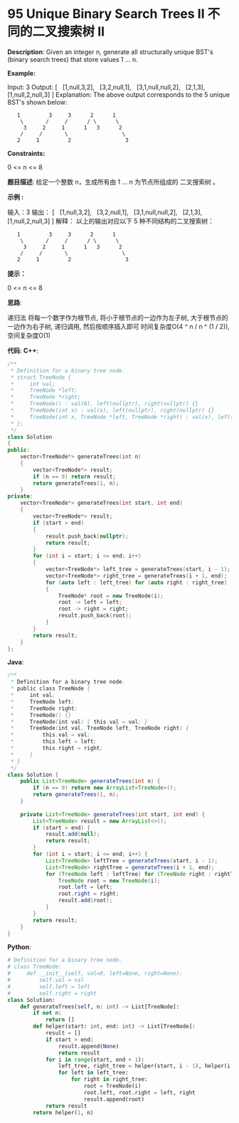 # 95 Unique Binary Search Trees II 不同的二叉搜索树 II

__Description__:
Given an integer n, generate all structurally unique BST's (binary search trees) that store values 1 ... n.

__Example:__

Input: 3
Output:
[
  [1,null,3,2],
  [3,2,null,1],
  [3,1,null,null,2],
  [2,1,3],
  [1,null,2,null,3]
]
Explanation:
The above output corresponds to the 5 unique BST's shown below:

```text
   1         3     3      2      1
    \       /     /      / \      \
     3     2     1      1   3      2
    /     /       \                 \
   2     1         2                 3
```

__Constraints:__

0 <= n <= 8

__题目描述__:
给定一个整数 n，生成所有由 1 ... n 为节点所组成的 二叉搜索树 。

__示例 :__

输入：3
输出：
[
  [1,null,3,2],
  [3,2,null,1],
  [3,1,null,null,2],
  [2,1,3],
  [1,null,2,null,3]
]
解释：
以上的输出对应以下 5 种不同结构的二叉搜索树：

```text
   1         3     3      2      1
    \       /     /      / \      \
     3     2     1      1   3      2
    /     /       \                 \
   2     1         2                 3
```

__提示：__

0 <= n <= 8

__思路__:

递归法
将每一个数字作为根节点, 将小于根节点的一边作为左子树, 大于根节点的一边作为右子树, 递归调用, 然后按顺序插入即可
时间复杂度O(4 ^ n / n ^ (1 / 2)), 空间复杂度O(1)

__代码__:
__C++__:

```C++
/**
 * Definition for a binary tree node.
 * struct TreeNode {
 *     int val;
 *     TreeNode *left;
 *     TreeNode *right;
 *     TreeNode() : val(0), left(nullptr), right(nullptr) {}
 *     TreeNode(int x) : val(x), left(nullptr), right(nullptr) {}
 *     TreeNode(int x, TreeNode *left, TreeNode *right) : val(x), left(left), right(right) {}
 * };
 */
class Solution 
{
public:
    vector<TreeNode*> generateTrees(int n) 
    {
        vector<TreeNode*> result;
        if (n == 0) return result;
        return generateTrees(1, n);
    }
private:
    vector<TreeNode*> generateTrees(int start, int end)
    {
        vector<TreeNode*> result;
        if (start > end) 
        {
            result.push_back(nullptr);
            return result;
        }
        for (int i = start; i <= end; i++)
        {
            vector<TreeNode*> left_tree = generateTrees(start, i - 1);
            vector<TreeNode*> right_tree = generateTrees(i + 1, end);
            for (auto left : left_tree) for (auto right : right_tree)
            {
                TreeNode* root = new TreeNode(i);
                root -> left = left;
                root -> right = right;
                result.push_back(root);
            }
        }
        return result;
    }
};
```

__Java__:

```Java
/**
 * Definition for a binary tree node.
 * public class TreeNode {
 *     int val;
 *     TreeNode left;
 *     TreeNode right;
 *     TreeNode() {}
 *     TreeNode(int val) { this.val = val; }
 *     TreeNode(int val, TreeNode left, TreeNode right) {
 *         this.val = val;
 *         this.left = left;
 *         this.right = right;
 *     }
 * }
 */
class Solution {
    public List<TreeNode> generateTrees(int n) {
        if (n == 0) return new ArrayList<TreeNode>();
        return generateTrees(1, n);
    }
    
    private List<TreeNode> generateTrees(int start, int end) {
        List<TreeNode> result = new ArrayList<>();
        if (start > end) {
            result.add(null);
            return result;
        }
        for (int i = start; i <= end; i++) {
            List<TreeNode> leftTree = generateTrees(start, i - 1);
            List<TreeNode> rightTree = generateTrees(i + 1, end);
            for (TreeNode left : leftTree) for (TreeNode right : rightTree) {
                TreeNode root = new TreeNode(i);
                root.left = left;
                root.right = right;
                result.add(root);
            }
        }
        return result;
    }
}
```

__Python__:

```Python
# Definition for a binary tree node.
# class TreeNode:
#     def __init__(self, val=0, left=None, right=None):
#         self.val = val
#         self.left = left
#         self.right = right
class Solution:
    def generateTrees(self, n: int) -> List[TreeNode]:
        if not n:
            return []
        def helper(start: int, end: int) -> List[TreeNode]:
            result = []
            if start > end:
                result.append(None)
                return result
            for i in range(start, end + 1):
                left_tree, right_tree = helper(start, i - 1), helper(i + 1, end)
                for left in left_tree:
                    for right in right_tree:
                        root = TreeNode(i)
                        root.left, root.right = left, right
                        result.append(root)
            return result
        return helper(1, n)
```
